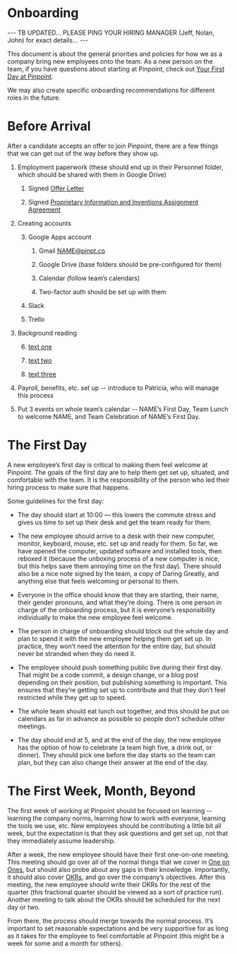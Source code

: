 # Onboarding

--- TB UPDATED... PLEASE PING YOUR HIRING MANAGER (Jeff, Nolan, John) for exact details... --- 

This document is about the general priorities and policies for how we as a company bring new employees onto the team. As a new person on the team, if you have questions about starting at Pinpoint, check out [Your First Day at Pinpoint](https://github.com/pinpt/handbook/blob/master/Onboarding-Docs/welcome-to-pinpoint.md).

We may also create specific onboarding recommendations for different roles in the future.

# Before Arrival

After a candidate accepts an offer to join Pinpoint, there are a few things that we can get out of the way before they show up.

1. Employment paperwork (these should end up in their Personnel folder, which should be shared with them in Google Drive)

    1. Signed [Offer Letter](https://github.com/pinpt/handbook/blob/master/Hiring-Docs/pinpoint-offer-letter.md)

    2. Signed [Proprietary Information and Inventions Assignment Agreement](https://github.com/pinpt/handbook/blob/master/Hiring-Docs/employee-proprietary-information-inventions-assignment-agreement.md)

2. Creating accounts

    3. Google Apps account

        1. Gmail [NAME@pinpt.co](mailto:NAME@pinpt.co)

        2. Google Drive (base folders should be pre-configured for them)

        3. Calendar (follow team’s calendars)

        4. Two-factor auth should be set up with them

    4. Slack

    5. Trello

3. Background reading

    6. [text one]()

    7. [text two]()

    8. [text three]()

4. Payroll, benefits, etc. set up -- introduce to Patricia, who will manage this process

5. Put 3 events on whole team’s calendar -- NAME’s First Day, Team Lunch to welcome NAME, and Team Celebration of NAME’s First Day.

# The First Day

A new employee’s first day is critical to making them feel welcome at Pinpoint. The goals of the first day are to help them get set up, situated, and comfortable with the team. It is the responsibility of the person who led their hiring process to make sure that happens.

Some guidelines for the first day:

* The day should start at 10:00 — this lowers the commute stress and gives us time to set up their desk and get the team ready for them.

* The new employee should arrive to a desk with their new computer, monitor, keyboard, mouse, etc. set up and ready for them. So far, we have opened the computer, updated software and installed tools, then reboxed it (because the unboxing process of a new computer is nice, but this helps save them annoying time on the first day). There should also be a nice note signed by the team, a copy of Daring Greatly, and anything else that feels welcoming or personal to them.

* Everyone in the office should know that they are starting, their name, their gender pronouns, and what they’re doing. There is one person in charge of the onboarding process, but it is everyone’s responsibility individually to make the new employee feel welcome.

* The person in charge of onboarding should block out the whole day and plan to spend it with the new employee helping them get set up. In practice, they won’t need the attention for the entire day, but should never be stranded when they do need it.

* The employee should push something public live during their first day. That might be a code commit, a design change, or a blog post depending on their position, but publishing something is important. This ensures that they’re getting set up to contribute and that they don’t feel restricted while they get up to speed.

* The whole team should eat lunch out together, and this should be put on calendars as far in advance as possible so people don’t schedule other meetings.

* The day should end at 5, and at the end of the day, the new employee has the option of how to celebrate (a team high five, a drink out, or dinner). They should pick one before the day starts so the team can plan, but they can also change their answer at the end of the day.

# The First Week, Month, Beyond

The first week of working at Pinpoint should be focused on learning -- learning the company norms, learning how to work with everyone, learning the tools we use, etc. New employees should be contributing a little bit all week, but the expectation is that they ask questions and get set up, not that they immediately assume leadership.

After a week, the new employee should have their first one-on-one meeting. This meeting should go over all of the normal things that we cover in [One on Ones](https://github.com/pinpt/handbook/blob/master/Onboarding-Docs/one-on-ones.md), but should also probe about any gaps in their knowledge. Importantly, it should also cover [OKRs](https://github.com/pinpt/handbook/blob/master/Onboarding-Docs/objectives-and-key-results.md), and go over the company’s objectives. After this meeting, the new employee should write their OKRs for the rest of the quarter (this fractional quarter should be viewed as a sort of practice run). Another meeting to talk about the OKRs should be scheduled for the next day or two.

From there, the process should merge towards the normal process. It’s important to set reasonable expectations and be very supportive for as long as it takes for the employee to feel comfortable at Pinpoint (this might be a week for some and a month for others).
